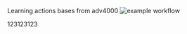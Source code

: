 Learning actions bases from adv4000
![example workflow](https://github.com/asazanoff/githubproject/actions/workflows/start.yml/badge.svg)

123123123